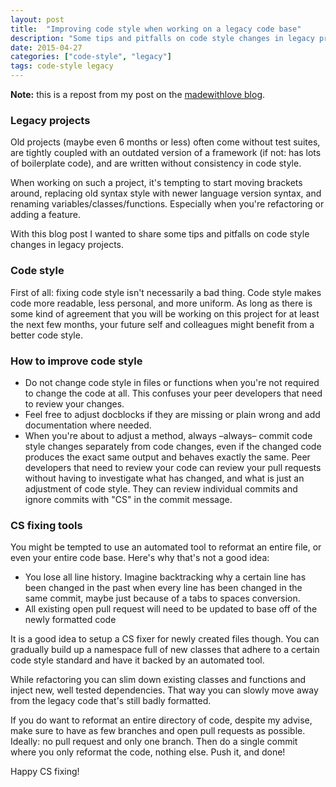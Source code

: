 ```yaml
---
layout: post
title:  "Improving code style when working on a legacy code base"
description: "Some tips and pitfalls on code style changes in legacy projects."
date: 2015-04-27
categories: ["code-style", "legacy"]
tags: code-style legacy
---
```


**Note:** this is a repost from my post on the [madewithlove blog](http://blog.madewithlove.be/post/legacy-code-style-fixing/).

### Legacy projects

Old projects (maybe even 6 months or less) often come without test suites,
are tightly coupled with an outdated version of a framework (if not: has lots of boilerplate code),
and are written without consistency in code style.

When working on such a project, it's tempting to start moving brackets around,
replacing old syntax style with newer language version syntax,
and renaming variables/classes/functions. Especially when you're refactoring or adding a feature.

With this blog post I wanted to share some tips and pitfalls on code style changes in legacy projects.

### Code style

First of all: fixing code style isn't necessarily a bad thing.
Code style makes code more readable, less personal, and more uniform.
As long as there is some kind of agreement that you will be working on this project for at least the next few months,
your future self and colleagues might benefit from a better code style.

### How to improve code style

* Do not change code style in files or functions when you're not required to change the code at all. This confuses your peer developers that need to review your changes.
* Feel free to adjust docblocks if they are missing or plain wrong and add documentation where needed.
* When you're about to adjust a method, always –always– commit code style changes separately from code changes, even if the changed code produces the exact same output and behaves exactly the same. Peer developers that need to review your code can review your pull requests without having to investigate what has changed, and what is just an adjustment of code style. They can review individual commits and ignore commits with "CS" in the commit message.

### CS fixing tools

You might be tempted to use an automated tool to reformat an entire file, or even your entire code base.
Here's why that's not a good idea:

* You lose all line history. Imagine backtracking why a certain line has been changed in the past when every line has been changed in the same commit, maybe just because of a tabs to spaces conversion.
* All existing open pull request will need to be updated to base off of the newly formatted code

It is a good idea to setup a CS fixer for newly created files though.
You can gradually build up a namespace full of new
classes that adhere to a certain code style standard and have it backed by an automated tool.

While refactoring you can slim down existing classes and functions and inject new, well tested dependencies.
That way you can slowly move away from the legacy code that's still badly formatted.

If you do want to reformat an entire directory of code, despite my advise,
make sure to have as few branches and open pull requests as possible. Ideally: no pull request and only one branch.
Then do a single commit where you only reformat the code, nothing else. Push it, and done!

Happy CS fixing!
